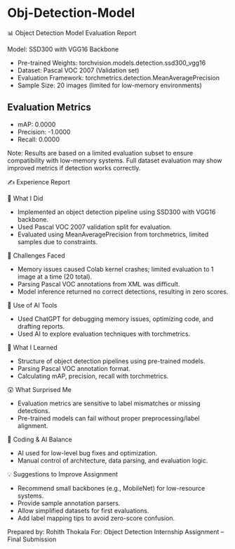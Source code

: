 # Obj-Detection-Model

📊 Object Detection Model Evaluation Report

Model: SSD300 with VGG16 Backbone

* Pre-trained Weights: torchvision.models.detection.ssd300\_vgg16
* Dataset: Pascal VOC 2007 (Validation set)
* Evaluation Framework: torchmetrics.detection.MeanAveragePrecision
* Sample Size: 20 images (limited for low-memory environments)

## Evaluation Metrics

* mAP: 0.0000
* Precision: -1.0000
* Recall: 0.0000

Note: Results are based on a limited evaluation subset to ensure compatibility with low-memory systems.
Full dataset evaluation may show improved metrics if detection works correctly.

✍️ Experience Report

🌟 What I Did

* Implemented an object detection pipeline using SSD300 with VGG16 backbone.
* Used Pascal VOC 2007 validation split for evaluation.
* Evaluated using MeanAveragePrecision from torchmetrics, limited samples due to constraints.

🚧 Challenges Faced

* Memory issues caused Colab kernel crashes; limited evaluation to 1 image at a time (20 total).
* Parsing Pascal VOC annotations from XML was difficult.
* Model inference returned no correct detections, resulting in zero scores.

🤖 Use of AI Tools

* Used ChatGPT for debugging memory issues, optimizing code, and drafting reports.
* Used AI to explore evaluation techniques with torchmetrics.

📘 What I Learned

* Structure of object detection pipelines using pre-trained models.
* Parsing Pascal VOC annotation format.
* Calculating mAP, precision, recall with torchmetrics.

😲 What Surprised Me

* Evaluation metrics are sensitive to label mismatches or missing detections.
* Pre-trained models can fail without proper preprocessing/label alignment.

🤝 Coding & AI Balance

* AI used for low-level bug fixes and optimization.
* Manual control of architecture, data parsing, and evaluation logic.

💡 Suggestions to Improve Assignment

* Recommend small backbones (e.g., MobileNet) for low-resource systems.
* Provide sample annotation parsers.
* Allow simplified datasets for first evaluations.
* Add label mapping tips to avoid zero-score confusion.

Prepared by: Rohith Thokala
For: Object Detection Internship Assignment – Final Submission
